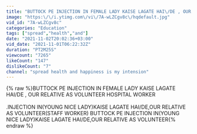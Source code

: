 ```yaml
---
title: "BUTTOCK PE INJECTION IN FEMALE LADY KAISE LAGATE HAI\/DE , OUR RELATIVE AS VOLUNTEER HOSPITAL WORKER"
image: "https:\/\/i.ytimg.com\/vi\/7A-wLZCgv8c\/hqdefault.jpg"
vid_id: "7A-wLZCgv8c"
categories: "Education"
tags: ["spread","health","and"]
date: "2021-11-02T20:02:36+03:00"
vid_date: "2021-11-01T06:22:32Z"
duration: "PT2M25S"
viewcount: "7265"
likeCount: "147"
dislikeCount: "7"
channel: "spread health and happiness is my intension"
---
```

{% raw %}BUTTOCK PE INJECTION IN FEMALE LADY KAISE LAGATE HAI/DE , OUR RELATIVE AS VOLUNTEER HOSPITAL WORKER<br /><br /> .INJECTION IN(YOUNG NICE LADY)KAISE LAGATE HAI/DE,OUR RELATIVE AS VOLUNTEER(STAFF WORKER) BUTTOCK PE INJECTION IN(YOUNG NICE LADY)KAISE LAGATE HAI/DE,OUR RELATIVE AS VOLUNTEER{% endraw %}
